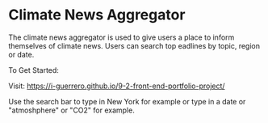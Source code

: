 # Climate News Aggregator

The climate news aggregator is used to give users a place to inform themselves of climate news. Users can search top eadlines by topic, region or date.

To Get Started:

Visit: https://i-guerrero.github.io/9-2-front-end-portfolio-project/

Use the search bar to type in New York for example or type in a date or "atmoshphere" or "CO2" for example.